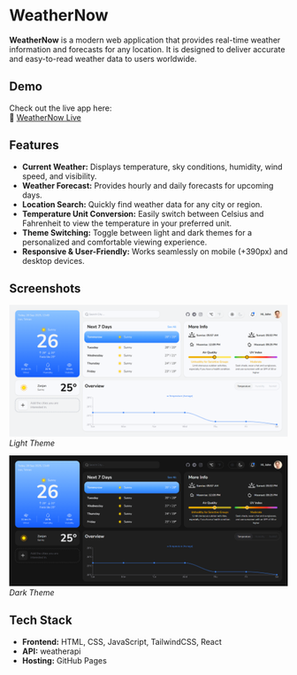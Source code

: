 # WeatherNow

**WeatherNow** is a modern web application that provides real-time weather information and forecasts for any location. It is designed to deliver accurate and easy-to-read weather data to users worldwide.

## Demo

Check out the live app here:  
🔗 [WeatherNow Live](https://mahdi-babaei.github.io/WeatherApp/)

## Features

- **Current Weather:** Displays temperature, sky conditions, humidity, wind speed, and visibility.  
- **Weather Forecast:** Provides hourly and daily forecasts for upcoming days.  
- **Location Search:** Quickly find weather data for any city or region.  
- **Temperature Unit Conversion:** Easily switch between Celsius and Fahrenheit to view the temperature in your preferred unit.  
- **Theme Switching:** Toggle between light and dark themes for a personalized and comfortable viewing experience.  
- **Responsive & User-Friendly:** Works seamlessly on mobile (+390px) and desktop devices.  

## Screenshots

![WeatherNow Screenshot 1](https://github.com/Mahdi-Babaei/WeatherApp/blob/master/public/images/light.png)  
*Light Theme*

![WeatherApp Screenshot 2](https://github.com/Mahdi-Babaei/WeatherApp/blob/master/public/images/dark.png)  
*Dark Theme*

## Tech Stack

- **Frontend:** HTML, CSS, JavaScript, TailwindCSS, React
- **API:** weatherapi
- **Hosting:** GitHub Pages  

